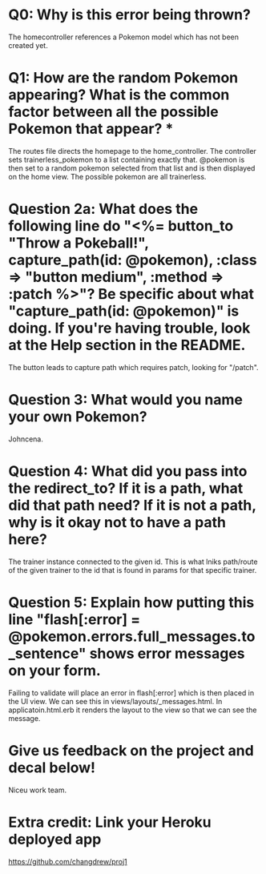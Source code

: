 # Q0: Why is this error being thrown?
The homecontroller references a Pokemon model which has not been created yet.
# Q1: How are the random Pokemon appearing? What is the common factor between all the possible Pokemon that appear? *
The routes file directs the homepage to the home_controller. The controller sets trainerless_pokemon to a list containing exactly that. @pokemon is then set to a random pokemon selected from that list and is then displayed on the home view. The possible pokemon are all trainerless.
# Question 2a: What does the following line do "<%= button_to "Throw a Pokeball!", capture_path(id: @pokemon), :class => "button medium", :method => :patch %>"? Be specific about what "capture_path(id: @pokemon)" is doing. If you're having trouble, look at the Help section in the README.
The button leads to capture path which requires patch, looking for "/patch".
# Question 3: What would you name your own Pokemon?
Johncena.
# Question 4: What did you pass into the redirect_to? If it is a path, what did that path need? If it is not a path, why is it okay not to have a path here?
The trainer instance connected to the given id. This is what lniks path/route of the given trainer to the id that is found in params for that specific trainer.
# Question 5: Explain how putting this line "flash[:error] = @pokemon.errors.full_messages.to_sentence" shows error messages on your form.
Failing to validate will place an error in flash[:error] which is then placed in the UI view. We can see this in views/layouts/_messages.html. In applicatoin.html.erb it renders the layout to the view so that we can see the message.
# Give us feedback on the project and decal below!
Niceu work team.
# Extra credit: Link your Heroku deployed app

https://github.com/changdrew/proj1